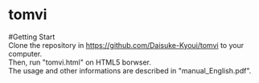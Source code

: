 # tomvi

#Getting Start  
Clone the repository in https://github.com/Daisuke-Kyoui/tomvi to your computer.  
Then, run "tomvi.html" on HTML5 borwser.  
The usage and other informations are described in "manual_English.pdf".  
